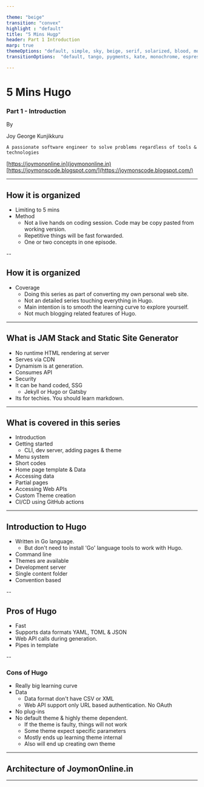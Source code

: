 ```yaml
---

theme: "beige"
transition: "convex"
highlight : "default"
title: "5 Mins Hugp"
header: Part 1 Introduction
marp: true
themeOptions: "default, simple, sky, beige, serif, solarized, blood, moon, night, black, league, white"
transitionOptions:  "default, tango, pygments, kate, monochrome, espresso, zenburn, haddock"

---
```


# 5 Mins Hugo

### Part 1 - Introduction

By

Joy George Kunjikkuru 

`A passionate software engineer to solve problems regardless of tools & technologies`

[https://joymononline.in](joymononline.in)
[https://joymonscode.blogspot.com/](https://joymonscode.blogspot.com/)

---

## How it is organized

- Limiting to 5 mins
- Method
  - Not a live hands on coding session. Code may be copy pasted from working version.
  - Repetitive things will be fast forwarded. 
  - One or two concepts in one episode.

--

## How it is organized
- Coverage
  - Doing this series as part of converting my own personal web site.
  - Not an detailed series touching everything in Hugo.
  - Main intention is to smooth the learning curve to explore yourself.
  - Not much blogging related features of Hugo.

---

## What is JAM Stack and Static Site Generator

- No runtime HTML rendering at server
- Serves via CDN
- Dynamism is at generation.
- Consumes API
- Security
- It can be hand coded, SSG
  - Jekyll or  Hugo or Gatsby
- Its for techies. You should learn markdown. 
---

## What is covered in this series

- Introduction
- Getting started
  - CLI, dev server, adding pages & theme
- Menu system
- Short codes
- Home page template & Data
- Accessing data
- Partial pages
- Accessing Web APIs
- Custom Theme creation
- CI/CD using GitHub actions

---

## Introduction to Hugo

- Written in Go language. 
  - But don't need to install 'Go' language tools to work with Hugo.
- Command line
- Themes are available
- Development server
- Single content folder
- Convention based

--

## Pros of Hugo

- Fast
- Supports data formats YAML, TOML & JSON
- Web API calls during generation.
- Pipes in template

--

### Cons of Hugo

- Really big learning curve
- Data
  - Data format don't have CSV or XML
  - Web API support only URL based authentication. No OAuth
- No plug-ins
- No default theme & highly theme dependent.
  - If the theme is faulty, things will not work
  - Some theme expect specific parameters
  - Mostly ends up learning theme internal
  - Also will end up creating own theme

---

## Architecture of JoymonOnline.in

---